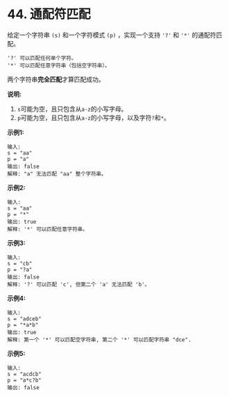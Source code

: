 # 44. 通配符匹配

给定一个字符串 `(s)` 和一个字符模式 `(p)` ，实现一个支持 `'?'` 和 `'*'` 的通配符匹配。

```
'?' 可以匹配任何单个字符。
'*' 可以匹配任意字符串（包括空字符串）。
```

两个字符串**完全匹配**才算匹配成功。

**说明:**

1. `s`可能为空，且只包含从`a-z`的小写字母。
2. `p`可能为空，且只包含从`a-z`的小写字母，以及字符`?`和`*`。

**示例1:**

```
输入:
s = "aa"
p = "a"
输出: false
解释: "a" 无法匹配 "aa" 整个字符串。
```

**示例2:**

```
输入:
s = "aa"
p = "*"
输出: true
解释: '*' 可以匹配任意字符串。
```

**示例3:**

```
输入:
s = "cb"
p = "?a"
输出: false
解释: '?' 可以匹配 'c', 但第二个 'a' 无法匹配 'b'。
```

**示例4:**

```
输入:
s = "adceb"
p = "*a*b"
输出: true
解释: 第一个 '*' 可以匹配空字符串, 第二个 '*' 可以匹配字符串 "dce".
```

**示例5:**

```
输入:
s = "acdcb"
p = "a*c?b"
输出: false
```
